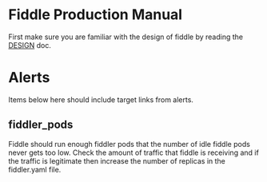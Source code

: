 Fiddle Production Manual
========================

First make sure you are familiar with the design of fiddle by reading the
[DESIGN](./DESIGN.md) doc.

Alerts
======

Items below here should include target links from alerts.

fiddler_pods
------------

Fiddle should run enough fiddler pods that the number of idle fiddle pods never
gets too low. Check the amount of traffic that fiddle is receiving and if the
traffic is legitimate then increase the number of replicas in the fiddler.yaml
file.
